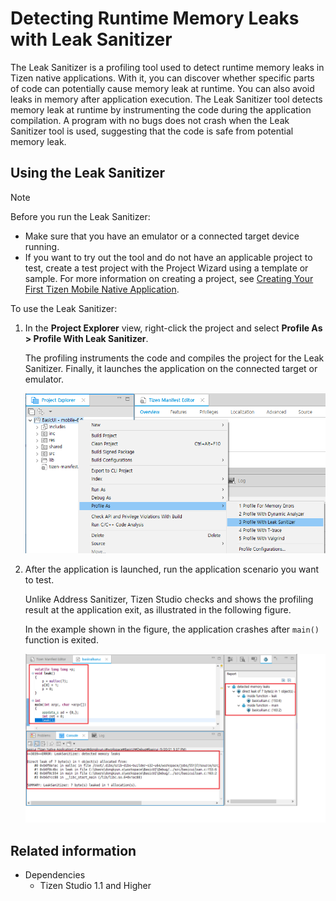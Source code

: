 # Detecting Runtime Memory Leaks with Leak Sanitizer

The Leak Sanitizer is a profiling tool used to detect runtime memory leaks in Tizen native applications. With it, you can discover whether specific parts of code can potentially cause memory leak at runtime. You can also avoid leaks in memory after application execution. The Leak Sanitizer tool detects memory leak at runtime by instrumenting the code during the application compilation. A program with no bugs does not crash when the Leak Sanitizer tool is used, suggesting that the code is safe from potential memory leak.

## Using the Leak Sanitizer

> [!NOTE]
> Before you run the Leak Sanitizer:
> - Make sure that you have an emulator or a connected target device running.
> - If you want to try out the tool and do not have an applicable project to test, create a test project with the Project Wizard using a template or sample. For more information on creating a project, see [Creating Your First Tizen Mobile Native Application](../../native/get-started/mobile/first-app.md).

To use the Leak Sanitizer:

1. In the **Project Explorer** view, right-click the project and select **Profile As > Profile With Leak Sanitizer**.

   The profiling instruments the code and compiles the project for the Leak Sanitizer. Finally, it launches the application on the connected target or emulator.

   ![Profiling the application](./media/leak_sanitizer_profile.png)

2. After the application is launched, run the application scenario you want to test.

   Unlike Address Sanitizer, Tizen Studio checks and shows the profiling result at the application exit, as illustrated in the following figure.

   In the example shown in the figure, the application crashes after `main()` function is exited.

   ![Address Sanitizer output](./media/leak_sanitizer_output.png)


## Related information
- Dependencies
   - Tizen Studio 1.1 and Higher
